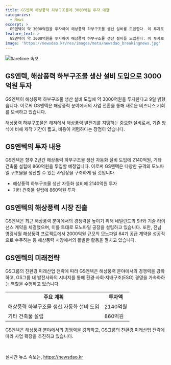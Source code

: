 ```yaml
---
title: GS엔텍 해상풍력 하부구조물에 3000억원 투자 예정
categories:
  - News
excerpt: >
  GS엔텍이 약 3000억원을 투자하여 해상풍력 하부구조물 생산 설비를 도입한다. 이 투자로 인해 GS엔텍은 다양한 규격의 모노파일 구조물을 생산할 수 있게 되며, 이는 기존 구조물 방식보다 제작 기간이 짧고, 비용도 저렴하다는 특징이 있다. 이번 투자는 도미누스 인베스트먼트와 시몬느자산운용 등으로부터 자금을 유치했으며, GS엔텍은 해상풍력 신사업을 통해 GS그룹 내 발전사와 시너지를 내고, GS그룹의 ESG 경영을 가속화할 것으로 기대된다.
feature_text: >
  GS엔텍이 약 3000억원을 투자하여 해상풍력 하부구조물 생산 설비를 도입한다. 이 투자로 인해 GS엔텍은 다양한 규격의 모노파일 구조물을 생산할 수 있게 되며, 이는 기존 구조물 방식보다 제작 기간이 짧고, 비용도 저렴하다는 특징이 있다. 이번 투자는 도미누스 인베스트먼트와 시몬느자산운용 등으로부터 자금을 유치했으며, GS엔텍은 해상풍력 신사업을 통해 GS그룹 내 발전사와 시너지를 내고, GS그룹의 ESG 경영을 가속화할 것으로 기대된다.
image: 'https://newsdao.kr/res/images/meta/newsdao_breakingnews.jpg'
---
```


<p><img src="https://newsdao.kr/res/images/meta/newsdao_breakingnews.jpg" alt="flaretime 속보" /></p>

<h2>GS엔텍, 해상풍력 하부구조물 생산 설비 도입으로 3000억원 투자</h2>

<p>GS엔텍이 해상풍력 하부구조물 생산 설비 도입에 약 3000억원을 투자한다고 9일 밝혔습니다. 이로써 GS엔텍은 해상풍력 분야에서의 사업 전환을 통해 새로운 비즈니스 기회를 모색하고 있습니다.</p>

<p data-ke-size="size16">해상풍력 하부구조물은 해저에서 해상풍력 발전기를 지탱하는 중요한 설비로서, 기존 방식에 비해 제작 기간이 짧고, 비용이 저렴하다는 장점이 있습니다.</p>

<h2 data-ke-size="size26">GS엔텍의 투자 내용</h2>

<p>GS엔텍은 향후 2년간 해상풍력 하부구조물 생산 자동화 설비 도입에 2140억원, 기타 건축물 설립에 860억원을 투입할 예정입니다. 이로써 GS엔텍은 다양한 규격의 모노파일 구조물을 생산할 수 있는 사업장을 구축하게 될 것입니다.</p>

<ul>
  <li>해상풍력 하부구조물 생산 자동화 설비에 2140억원 투자</li>
  <li>기타 건축물 설립에 860억원 투자</li>
</ul>

<h2 data-ke-size="size26">GS엔텍의 해상풍력 시장 진출</h2>

<p>GS엔텍은 최근 해상풍력 분야에서의 경쟁력을 높이기 위해 네덜란드의 Sif와 기술 라이선스 계약을 체결했으며, 이를 토대로 모노파일 공장을 설립하고 있습니다. 또한, 전남 영광낙월 해상풍력 프로젝트에서 2000억원 규모의 모노파일 64기 공급 계약을 성공적으로 수주하는 등 해상풍력 시장에서의 활발한 활동을 펼치고 있습니다.</p>

<h2 data-ke-size="size26">GS엔텍의 미래전략</h2>

<p>GS그룹의 친환경 미래산업 전략에 따라 GS엔텍은 해상풍력 분야에서의 경쟁력을 강화하고, GS그룹 내 발전사와의 시너지를 통해 환경·사회·지배구조(ESG) 경영을 가속화하는 역할을 수행하고 있습니다.</p>

<table>
  <tr>
    <td style="text-align: center; height: 17px;"><b>주요 계획</b></td>
    <td style="text-align: center; height: 17px;"><b>투자액</b></td>
  </tr>
  <tr>
    <td>해상풍력 하부구조물 생산 자동화 설비 도입</td>
    <td>2140억원</td>
  </tr>
  <tr>
    <td>기타 건축물 설립</td>
    <td>860억원</td>
  </tr>
</table>

<p>GS엔텍은 해상풍력 분야에서의 경쟁력을 강화하고, GS그룹의 친환경 미래산업 전략에 따라 사업 확장을 추진하고 있습니다.</p>

<p data-ke-size="size16">&nbsp;</p>
실시간 뉴스 속보는, <a href="https://newsdao.kr" rel="dofollow">https://newsdao.kr</a>



